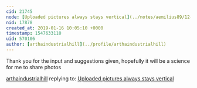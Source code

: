 ```yaml
---
cid: 21745
node: [Uploaded pictures always stays vertical](../notes/aemilius89/12-12-2018/uploaded-pictures-always-stays-vertical)
nid: 17878
created_at: 2019-01-16 10:05:10 +0000
timestamp: 1547633110
uid: 570106
author: [arthaindustrialhill](../profile/arthaindustrialhill)
---
```


 Thank you for the input and suggestions given, hopefully it will be a science for me to share photos

[arthaindustrialhill](../profile/arthaindustrialhill) replying to: [Uploaded pictures always stays vertical](../notes/aemilius89/12-12-2018/uploaded-pictures-always-stays-vertical)

